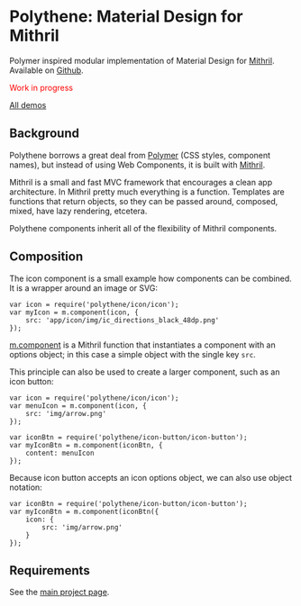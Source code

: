 # Polythene: Material Design for Mithril

Polymer inspired modular implementation of Material Design for [Mithril](http://lhorie.github.io/mithril). Available on [Github](https://github.com/ArthurClemens/Polythene).

<p style='color: red'>Work in progress</p>

<a class="btn-demo" href="http://arthurclemens.github.io/Polythene-Examples/index.html">All demos</a>


## Background

Polythene borrows a great deal from [Polymer](http://polymer.github.io) (CSS styles, component names), but instead of using Web Components, it is built with [Mithril](http://lhorie.github.io/mithril).

Mithril is a small and fast MVC framework that encourages a clean app architecture. In Mithril pretty much everything is a function. Templates are functions that return objects, so they can be passed around, composed, mixed, have lazy rendering, etcetera.

Polythene components inherit all of the flexibility of Mithril components.



## Composition

The icon component is a small example how components can be combined. It is a wrapper around an image or SVG:

	var icon = require('polythene/icon/icon');
	var myIcon = m.component(icon, {
		src: 'app/icon/img/ic_directions_black_48dp.png'
	});

[m.component](https://github.com/lhorie/mithril.js/blob/components/docs/mithril.component.md) is a Mithril function that instantiates a component with an options object; in this case a simple object with the single key `src`.

This principle can also be used to create a larger component, such as an icon button:

	var icon = require('polythene/icon/icon');
	var menuIcon = m.component(icon, {
	    src: 'img/arrow.png'
	});

	var iconBtn = require('polythene/icon-button/icon-button');
	var myIconBtn = m.component(iconBtn, {
		content: menuIcon
	});

Because icon button accepts an icon options object, we can also use object notation:

	var iconBtn = require('polythene/icon-button/icon-button');
	var myIconBtn = m.component(iconBtn({
		icon: {
		    src: 'img/arrow.png'
		}
	});


## Requirements

See the [main project page](https://github.com/ArthurClemens/Polythene).



